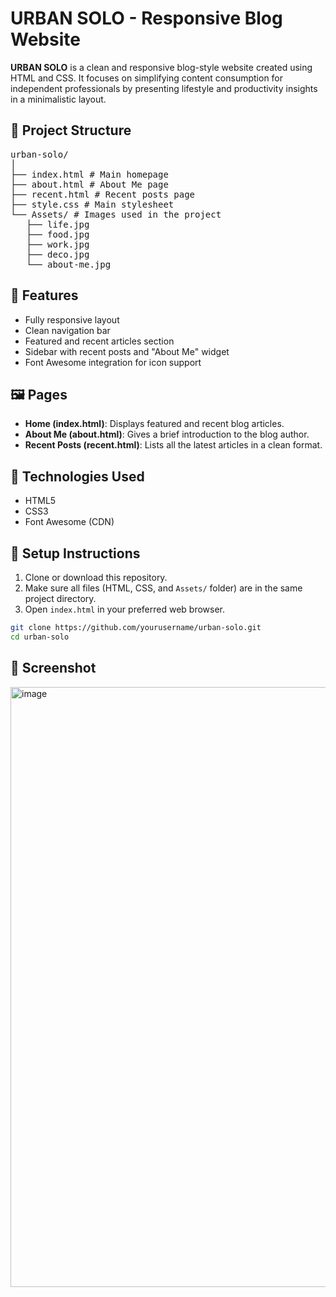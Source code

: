 # URBAN SOLO - Responsive Blog Website

**URBAN SOLO** is a clean and responsive blog-style website created using HTML and CSS.
It focuses on simplifying content consumption for independent professionals by presenting lifestyle and productivity insights in a minimalistic layout.

## 📁 Project Structure
<pre>
urban-solo/
│
├── index.html # Main homepage
├── about.html # About Me page
├── recent.html # Recent posts page
├── style.css # Main stylesheet
└── Assets/ # Images used in the project
   ├── life.jpg
   ├── food.jpg
   ├── work.jpg
   ├── deco.jpg
   └── about-me.jpg
</pre>


## 🚀 Features

- Fully responsive layout
- Clean navigation bar
- Featured and recent articles section
- Sidebar with recent posts and "About Me" widget
- Font Awesome integration for icon support

## 🖼 Pages

- **Home (index.html)**: Displays featured and recent blog articles.
- **About Me (about.html)**: Gives a brief introduction to the blog author.
- **Recent Posts (recent.html)**: Lists all the latest articles in a clean format.

## 🎨 Technologies Used

- HTML5
- CSS3
- Font Awesome (CDN)

## 🔧 Setup Instructions

1. Clone or download this repository.
2. Make sure all files (HTML, CSS, and `Assets/` folder) are in the same project directory.
3. Open `index.html` in your preferred web browser.

```bash
git clone https://github.com/yourusername/urban-solo.git
cd urban-solo 
```

## 📸 Screenshot

<img width="960" alt="image" src="https://github.com/user-attachments/assets/888aefbd-90bc-4d98-9748-f6bd47279007" />


